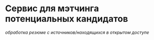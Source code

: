 <h1> Сервис для мэтчинга потенциальных кандидатов</h1>
<i>обработка резюме с источников/находящихся в открытом доступе</i>
  
  
